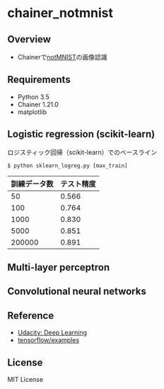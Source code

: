 # chainer_notmnist

## Overview

- Chainerで[notMNIST](http://yaroslavvb.blogspot.jp/2011/09/notmnist-dataset.html)の画像認識

## Requirements

- Python 3.5
- Chainer 1.21.0
- matplotlib

## Logistic regression (scikit-learn)

ロジスティック回帰（scikit-learn）でのベースライン

```
$ python sklearn_logreg.py [max_train]
```

|訓練データ数|テスト精度|
|---------|--------|
|50       |0.566   |
|100      |0.764   |
|1000     |0.830   |
|5000     |0.851   |
|200000   |0.891   |

## Multi-layer perceptron


## Convolutional neural networks


## Reference

- [Udacity: Deep Learning](https://classroom.udacity.com/courses/ud730/)
- [tensorflow/examples](https://github.com/tensorflow/tensorflow/blob/master/tensorflow/examples/udacity/1_notmnist.ipynb)

## License

MIT License
